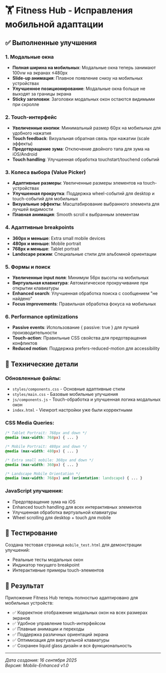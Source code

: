 
# 🏋️ Fitness Hub - Исправления мобильной адаптации

## ✅ Выполненные улучшения

### 1. **Модальные окна**
- **Полная ширина на мобильных**: Модальные окна теперь занимают 100vw на экранах ≤480px
- **Slide-up анимация**: Плавное появление снизу на мобильных устройствах  
- **Улучшенное позиционирование**: Модальные окна больше не выходят за границы экрана
- **Sticky заголовки**: Заголовки модальных окон остаются видимыми при скролле

### 2. **Touch-интерфейс**
- **Увеличенные кнопки**: Минимальный размер 60px на мобильных для удобного нажатия
- **Touch feedback**: Визуальная обратная связь при нажатии (scale эффекты)
- **Предотвращение зума**: Отключение двойного тапа для зума на iOS/Android
- **Touch handling**: Улучшенная обработка touchstart/touchend событий

### 3. **Колеса выбора (Value Picker)**  
- **Адаптивные размеры**: Увеличенные размеры элементов на touch-устройствах
- **Улучшенная прокрутка**: Поддержка wheel-событий для desktop и touch-событий для мобильных  
- **Визуальные эффекты**: Масштабирование выбранного элемента для лучшей видимости
- **Плавная анимация**: Smooth scroll к выбранным элементам

### 4. **Адаптивные breakpoints**
- **360px и меньше**: Extra small mobile devices
- **480px и меньше**: Mobile portrait 
- **768px и меньше**: Tablet portrait
- **Landscape режим**: Специальные стили для альбомной ориентации

### 5. **Формы и поиск**
- **Увеличенные input поля**: Минимум 56px высоты на мобильных
- **Виртуальная клавиатура**: Автоматическое прокручивание при открытии клавиатуры
- **Enhanced search**: Улучшенная обработка поиска с сообщением "не найдено"
- **Focus improvements**: Правильная обработка фокуса на мобильных

### 6. **Performance optimizations**
- **Passive events**: Использование { passive: true } для лучшей производительности
- **Touch-action**: Правильные CSS свойства для предотвращения конфликтов
- **Reduced motion**: Поддержка prefers-reduced-motion для accessibility

## 🎯 Технические детали

### Обновленные файлы:
- `styles/components.css` - Основные адаптивные стили
- `styles/main.css` - Базовые мобильные улучшения  
- `js/components.js` - Touch-обработка и улучшенная логика модальных окон
- `index.html` - Viewport настройки уже были корректными

### CSS Media Queries:
```css
/* Tablet Portrait: 768px and down */
@media (max-width: 768px) { ... }

/* Mobile Portrait: 480px and down */  
@media (max-width: 480px) { ... }

/* Extra small mobile: 360px and down */
@media (max-width: 360px) { ... }

/* Landscape Mobile Orientation */
@media (max-width: 768px) and (orientation: landscape) { ... }
```

### JavaScript улучшения:
- Предотвращение зума на iOS
- Enhanced touch handling для всех интерактивных элементов
- Улучшенная обработка виртуальной клавиатуры
- Wheel scrolling для desktop + touch для mobile

## 📱 Тестирование

Создана тестовая страница `mobile_test.html` для демонстрации улучшений:
- Реальные тесты модальных окон
- Индикатор текущего breakpoint
- Интерактивные примеры touch-элементов

## 🚀 Результат

Приложение Fitness Hub теперь полностью адаптировано для мобильных устройств:
- ✅ Корректное отображение модальных окон на всех размерах экранов
- ✅ Удобное управление touch-интерфейсом  
- ✅ Плавные анимации и переходы
- ✅ Поддержка различных ориентаций экрана
- ✅ Оптимизация для виртуальной клавиатуры
- ✅ Сохранен liquid glass дизайн и вся функциональность

---
*Дата создания: 16 сентября 2025*  
*Версия: Mobile-Enhanced v1.0*
